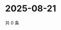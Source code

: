 # 2025-08-21

共 0 条

<!-- BEGIN ZHIHUVIDEO -->
<!-- 最后更新时间 Thu Aug 21 2025 21:23:54 GMT+0800 (China Standard Time) -->

<!-- END ZHIHUVIDEO -->
